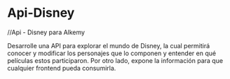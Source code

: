 # Api-Disney


//Api - Disney para Alkemy 

Desarrolle una API para explorar el mundo de Disney, la cual permitirá conocer y modificar los personajes que lo componen y entender en qué películas estos participaron. Por otro lado, expone la información para que cualquier frontend pueda consumirla.
